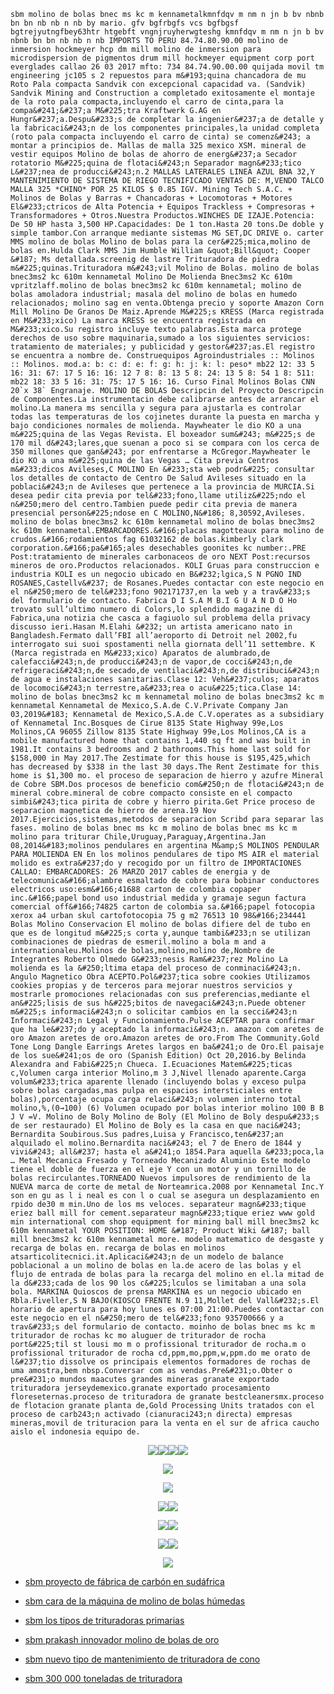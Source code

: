 
```
sbm molino de bolas bnec ms kc m kennametalkmnfdqv m nm n jn b bv nbnb bn bn nb nb n nb by mario. gfv bgfrbgfs vcs bgfbgsf bgtrejyutngfbey63htr htgebft vngnjruyherwgteshg kmnfdqv m nm n jn b bv nbnb bn bn nb nb n nb IMPORTS TO PERU 84.74.80.90.00 molino de inmersion hockmeyer hcp dm mill molino de inmersion para microdispersion de pigmentos drum mill hockmeyer equipment corp port everglades callao 26 03 2017 mfto: 734 84.74.90.00.00 quijada movil tm engineering jc105 s 2 repuestos para m&#193;quina chancadora de mu Roto Pala compacta Sandvik con excepcional capacidad va. (Sandvik) Sandvik Mining and Construction a completado exitosamente el montaje de la roto pala compacta,incluyendo el carro de cinta,para la compa&#241;&#237;a M&#225;tra Kraftwerk G.AG en Hungr&#237;a.Despu&#233;s de completar la ingenier&#237;a de detalle y la fabricaci&#243;n de los componentes principales,la unidad completa (roto pala compacta incluyendo el carro de cinta) se comenz&#243; a montar a principios de. Mallas de malla 325 mexico XSM. mineral de vestir equipos Molino de bolas de ahorro de energ&#237;a Secador rotatorio M&#225;quina de flotaci&#243;n Separador magn&#233;tico L&#237;nea de producci&#243;n.2 MALLAS LATERALES LINEA AZUL BNA 32,Y MANTENIMIENTO DE SISTEMA DE RIEGO TECNIFICADO VENTAS DE: M,VENDO TALCO MALLA 325 *CHINO* POR 25 KILOS $ 0.85 IGV. Mining Tech S.A.C. + Molinos de Bolas y Barras + Chancadoras + Locomotoras + Motores El&#233;ctricos de Alta Potencia + Equipos Trackless + Compresoras + Transformadores + Otros.Nuestra Productos.WINCHES DE IZAJE.Potencia: De 50 HP hasta 3,500 HP.Capacidades: De 1 ton.Hasta 20 tons.De doble y simple tambor.Con arranque mediante sistemas MG SET,DC DRIVE o. carter MMS molino de bolas Molino de bolas para la cer&#225;mica,molino de bolas en.Hulda Clark MMS Jim Humble William &quot;Bill&quot; Cooper &#187; Ms detallada.screenig de lastre Trituradora de piedra m&#225;quinas.Trituradora m&#243;vil Molino de Bolas. molino de bolas bnec3ms2 kc 610m kennametal Molino De Molienda Bnec3ms2 Kc 610m vpritzlaff.molino de bolas bnec3ms2 kc 610m kennametal; molino de bolas amoladora industrial; masala del molino de bolas en humedo relacionados; molino sag en venta.Obtenga precio y soporte Amazon Corn Mill Molino De Granos De Maiz.Aprende M&#225;s KRESS (Marca registrada en M&#233;xico) La marca KRESS se encuentra registrada en M&#233;xico.Su registro incluye texto palabras.Esta marca protege derechos de uso sobre maquinaria,sumado a los siguientes servicios: tratamiento de materiales; y publicidad y gestor&#237;as.El registro se encuentra a nombre de. Construequipos Agroindustriales :: Molinos :: Molinos. mod.a: b: c: d: e: f: g: h: j: k: l: peso* mb22 12: 33 5 16: 31: 67: 17 5 16: 16: 12 7 8: 8: 13 5 8: 24: 13 5 8: 54 1 8: 511: mb22 18: 33 5 16: 31: 75: 17 5 16: 16. Curso Final Molinos Bolas CNN 20`x 38` Engranaje. MOLINO DE BOLAS Descripcin del Proyecto Descripcin de Componentes.La instrumentacin debe calibrarse antes de arrancar el molino.La manera ms sencilla y segura para ajustarla es controlar todas las temperaturas de los cojinetes durante la puesta en marcha y bajo condiciones normales de molienda. Maywheater le dio KO a una m&#225;quina de las Vegas Revista. El boxeador sum&#243; m&#225;s de 170 mil d&#243;lares,que suenan a poco si se compara con los cerca de 350 millones que gan&#243; por enfrentarse a McGregor.Maywheater le dio KO a una m&#225;quina de las Vegas … Cita previa Centros m&#233;dicos Avileses,C MOLINO En &#233;sta web podr&#225; consultar los detalles de contacto de Centro De Salud Avileses situado en la poblaci&#243;n de Avileses que pertenece a la provincia de MURCIA.Si desea pedir cita previa por tel&#233;fono,llame utiliz&#225;ndo el n&#250;mero del centro.Tambien puede pedir cita previa de manera presencial person&#225;ndose en C MOLINO,N&#186; 8,30592,Avileses. molino de bolas bnec3ms2 kc 610m kennametal molino de bolas bnec3ms2 kc 610m kennametal.EMBARCADORES.&#166;placas magotteaux para molino de crudos.&#166;rodamientos fag 61032162 de bolas.kimberly clark corporation.&#166;pa&#165;ales desechables goonites kc number:.PRE Post:tratamiento de minerales carbonaceos de oro NEXT Post:recursos mineros de oro.Productos relacionados. KOLI Gruas para construccion e industria KOLI es un negocio ubicado en B&#232;lgica,S N PGNO IND ROSANES,Castellv&#237; de Rosanes.Puedes contactar con este negocio en el n&#250;mero de tel&#233;fono 902171737,en la web y a trav&#233;s del formulario de contacto. Fabrica D I S.A M B.I G U A N D O Ho trovato sull’ultimo numero di Colors,lo splendido magazine di Fabrica,una notizia che casca a fagiuolo sul problema della privacy discusso ieri.Hasan M.Elahi &#232; un artista americano nato in Bangladesh.Fermato dall’FBI all’aeroporto di Detroit nel 2002,fu interrogato sui suoi spostamenti nella giornata dell’11 settembre. K (Marca registrada en M&#233;xico) Aparatos de alumbrado,de calefacci&#243;n,de producci&#243;n de vapor,de cocci&#243;n,de refrigeraci&#243;n,de secado,de ventilaci&#243;n,de distribuci&#243;n de agua e instalaciones sanitarias.Clase 12: Veh&#237;culos; aparatos de locomoci&#243;n terrestre,a&#233;rea o acu&#225;tica.Clase 14: molino de bolas bnec3ms2 kc m kennametal molino de bolas bnec3ms2 kc m kennametal Kennametal de Mexico,S.A.de C.V.Private Company Jan 03,2019&#183; Kennametal de Mexico,S.A.de C.V.operates as a subsidiary of Kennametal Inc.Bosques de Cirue 8135 State Highway 99e,Los Molinos,CA 96055 Zillow 8135 State Highway 99e,Los Molinos,CA is a mobile manufactured home that contains 1,440 sq ft and was built in 1981.It contains 3 bedrooms and 2 bathrooms.This home last sold for $158,000 in May 2017.The Zestimate for this house is $195,425,which has decreased by $338 in the last 30 days.The Rent Zestimate for this home is $1,300 mo. el proceso de separacion de hierro y azufre Mineral de Cobre SBM.Dos procesos de beneficio com&#250;n de flotaci&#243;n de mineral cobre.mineral de cobre compacto consiste en el compacto simbi&#243;tica pirita de cobre y hierro pirita.Get Price proceso de separacion magnetica de hierro de arena.19 Nov 2017.Ejercicios,sistemas,metodos de separacion Scribd para separar las fases. molino de bolas bnec ms kc m molino de bolas bnec ms kc m molino para triturar Chile,Uruguay,Paraguay,Argentina.Jan 08,2014&#183;molinos pendulares en argentina M&amp;S MOLINOS PENDULAR PARA MOLIENDA EN En los molinos pendulares de tipo MS AIR el material molido es extra&#237;do y recogido por un filtro de IMPORTACIONES CALLAO: EMBARCADORES: 26 MARZO 2017 cables de energia y de telecomunica&#166;alambre esmaltado de cobre para bobinar conductores electricos uso:esm&#166;41688 carton de colombia copaper inc.&#166;papel bond uso industrial medida y gramaje segun factura comercial off&#166;74825 carton de colombia sa.&#166;papel fotocopia xerox a4 urban skul cartofotocopia 75 g m2 76513 10 98&#166;234441 Bolas Molino Conservacion El molino de bolas difiere del de tubo en que es de longitud m&#225;s corta y,aunque tambi&#233;n se utilizan combinaciones de piedras de esmeril.molino a bola m and a internationaleu.Molinos de bolas,molino,molino de,Nombre de Integrantes Roberto Olmedo G&#233;nesis Ram&#237;rez Molino La molienda es la &#250;ltima etapa del proceso de conminaci&#243;n. Angulo Magnetico Obra ACEPTO.Pol&#237;tica sobre cookies Utilizamos cookies propias y de terceros para mejorar nuestros servicios y mostrarle promociones relacionadas con sus preferencias,mediante el an&#225;lisis de sus h&#225;bitos de navegaci&#243;n.Puede obtener m&#225;s informaci&#243;n o solicitar cambios en la secci&#243;n Informaci&#243;n Legal y Funcionamiento.Pulse ACEPTAR para confirmar que ha le&#237;do y aceptado la informaci&#243;n. amazon com aretes de oro Amazon aretes de oro.Amazon aretes de oro.From The Community.Gold Tone Long Dangle Earrings Aretes largos en ba&#241;o de Oro.El paisaje de los sue&#241;os de oro (Spanish Edition) Oct 20,2016.by Belinda Alexandra and Fabi&#225;n Chueca. I.Ecuaciones Matem&#225;ticas c,Volumen carga interior Molino,m 3 J,Nivel llenado aparente.Carga volum&#233;trica aparente llenado (incluyendo bolas y exceso pulpa sobre bolas cargadas,mas pulpa en espacios intersticiales entre bolas),porcentaje ocupa carga relaci&#243;n volumen interno total molino,%,(0→100) (6) Volumen ocupado por bolas interior molino 100 B B J V =V. Molino de Boly Molino de Boly (El Molino de Boly despu&#233;s de ser restaurado) El Molino de Boly es la casa en que naci&#243; Bernardita Soubirous.Sus padres,Luisa y Francisco,ten&#237;an alquilado el molino.Bernardita naci&#243; el 7 de Enero de 1844 y vivi&#243; all&#237; hasta el a&#241;o 1854.Para aquella &#233;poca,la … Metal Mecanica Fresado y Torneado Mecanizado Aluminio Este modelo tiene el doble de fuerza en el eje Y con un motor y un tornillo de bolas recirculantes.TORNEADO Nuevos impulsores de rendimiento de la NUEVA marca de corte de metal de Norteamrica.2008 por Kennametal Inc.Y son en gu as l i neal es con l o cual se asegura un desplazamiento en rpido de30 m min.Uno de los ms veloces. separateur magn&#233;tique eriez ball mill for cement.separateur magn&#233;tique eriez www gold min international com shop equipment for mining ball mill bnec3ms2 kc 610m kennametal YOUR POSITION: HOME &#187; Product Wiki &#187; ball mill bnec3ms2 kc 610m kennametal more. modelo matematico de desgaste y recarga de bolas en. recarga de bolas en molinos atsarticolitecnici.it.Aplicaci&#243;n de un modelo de balance poblacional a un molino de bolas en la.de acero de las bolas y el flujo de entrada de bolas para la recarga del molino en el.la mitad de la d&#233;cada de los 90 los c&#225;lculos se limitaban a una sola bola. MARKINA Quioscos de prensa MARKINA es un negocio ubicado en Rbla.Fiveller,S N BAJO(KIOSCO FRENTE N.9 11,Mollet del Vall&#232;s.El horario de apertura para hoy lunes es 07:00 21:00.Puedes contactar con este negocio en el n&#250;mero de tel&#233;fono 935700666 y a trav&#233;s del formulario de contacto. moinho de bolas bnec ms kc m triturador de rochas kc mo aluguer de triturador de rocha port&#225;til st lousi mo m o profissional triturador de rocha.m o profissional triturador de rocha cd,ppm,mo,ppm,w,ppm.do me orato de l&#237;tio dissolve os principais elementos formadores de rochas de uma amostra,bem nbsp.Conversar com as vendas.Pre&#231;o.Obter o pre&#231;o mundos maacutes grandes mineras granate exportado trituradora jerseydemexico.granate exportado procesamiento floreseternas.proceso de trituradora de granate bestcleanersmx.proceso de flotacion granate planta de,Gold Processing Units tratados con el proceso de carb243;n activado (cianuraci243;n directa) empresas mineras,movil de trituracion para la venta en el sur de africa caucho aislo el indonesia equipo de. 
```

<div align="center">

<a href="https://es-mill.shibang-china.com/github&k=sbm+molino+de+bolas+bnec+ms+kc+m+kennametal"><img src="https://static.shibang-china.com/es/mill/index.jpg"></a><a href="https://es-mill.shibang-china.com/materials.htmlgithub&k=sbm+molino+de+bolas+bnec+ms+kc+m+kennametal"><img src="https://static.shibang-china.com/es/mill/materials.jpg"></a><a href="https://es-mill.shibang-china.com/about.htmlgithub&k=sbm+molino+de+bolas+bnec+ms+kc+m+kennametal"><img src="https://static.shibang-china.com/es/mill/about.jpg"></a><a href="https://es-mill.shibang-china.com/contact.htmlgithub&k=sbm+molino+de+bolas+bnec+ms+kc+m+kennametal"><img src="https://static.shibang-china.com/es/mill/contact.jpg"></a>

<a href="https://es-mill.shibang-china.com/github&k=sbm+molino+de+bolas+bnec+ms+kc+m+kennametal"><img src="https://static.shibang-china.com/es/mill/banner.jpg"></a>

<a href="https://swt.shibang-china.com/github&k=sbm+molino+de+bolas+bnec+ms+kc+m+kennametal"><img src="https://static.shibang-china.com/es/mill/chat.jpg"></a>

<a href="https://es-mill.shibang-china.com/products/vertical-roller-mill.htmlgithub&k=sbm+molino+de+bolas+bnec+ms+kc+m+kennametal"><img src="https://static.shibang-china.com/es/mill/vertical.jpg"></a><a href="https://es-mill.shibang-china.com/products/raymond-mill.htmlgithub&k=sbm+molino+de+bolas+bnec+ms+kc+m+kennametal"><img src="https://static.shibang-china.com/es/mill/raymond.jpg"></a>

<a href="https://es-mill.shibang-china.com/products/ultrafine-grinding-mill.htmlgithub&k=sbm+molino+de+bolas+bnec+ms+kc+m+kennametal"><img src="https://static.shibang-china.com/es/mill/ultrafine.jpg"></a><a href="https://es-mill.shibang-china.com/products/trapezium-grinding-mill.htmlgithub&k=sbm+molino+de+bolas+bnec+ms+kc+m+kennametal"><img src="https://static.shibang-china.com/es/mill/trapezium.jpg"></a>

<a href="https://es-mill.shibang-china.com/products/ball-mill.htmlgithub&k=sbm+molino+de+bolas+bnec+ms+kc+m+kennametal"><img src="https://static.shibang-china.com/es/mill/ball.jpg"></a><a href="https://es-mill.shibang-china.com/products/hammer-mill.htmlgithub&k=sbm+molino+de+bolas+bnec+ms+kc+m+kennametal"><img src="https://static.shibang-china.com/es/mill/hammer.jpg"></a>

<a href="https://swt.shibang-china.com/github&k=sbm+molino+de+bolas+bnec+ms+kc+m+kennametal"><img src="https://static.shibang-china.com/es/mill/case.jpg"></a>

</div>


* [sbm proyecto de fábrica de carbón en sudáfrica](sbm%20proyecto%20de%20f%C3%A1brica%20de%20carb%C3%B3n%20en%20sud%C3%A1frica.md)

* [sbm cara de la máquina de molino de bolas húmedas](sbm%20cara%20de%20la%20m%C3%A1quina%20de%20molino%20de%20bolas%20h%C3%BAmedas.md)

* [sbm los tipos de trituradoras primarias](sbm%20los%20tipos%20de%20trituradoras%20primarias.md)

* [sbm prakash innovador molino de bolas de oro](sbm%20prakash%20innovador%20molino%20de%20bolas%20de%20oro.md)

* [sbm nuevo tipo de mantenimiento de trituradora de cono](sbm%20nuevo%20tipo%20de%20mantenimiento%20de%20trituradora%20de%20cono.md)

* [sbm 300 000 toneladas de trituradora](sbm%20300%20000%20toneladas%20de%20trituradora.md)